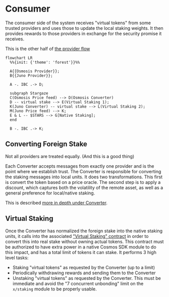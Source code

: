 # Consumer

The consumer side of the system receives "virtual tokens" from
some trusted providers and uses those to update the local staking weights.
It then provides rewards to those providers in exchange for
the security promise it receives.

This is the other half of [the provider flow](../provider/Provider.md)

```mermaid
flowchart LR
  %%{init: {'theme': 'forest'}}%%

  A{{Osmosis Provider}};
  B{{Juno Provider}};

  A -. IBC .-> D;

  subgraph Stargaze
  C(Osmosis Price feed) --> D(Osmosis Converter)
  D -- virtual stake --> E(Virtual Staking 1);
  K(Juno Converter) -- virtual stake --> L(Virtual Staking 2);
  M(Juno Price feed) --> K;
  E & L -- $STARS --> G[Native Staking];
  end

  B -. IBC .-> K;
```

## Converting Foreign Stake

Not all providers are treated equally. (And this is a good thing)

Each Converter accepts messages from exactly one provider and is
the point where we establish trust. The Converter is responsible for
converting the staking messages into local units. It does two transformations.
This first is convert the token based on a price oracle. The second step is to apply a discount, 
which captures both the volatility of the remote asset, as well as
a general preference for local/native staking.

This is described [more in depth under Converter](./Converter.md#staking-flow).

##  Virtual Staking

Once the Converter has normalized the foreign stake into the native staking units,
it calls into the associated ["Virtual Staking" contract](./VirtualStaking.md) in order
to convert this into real stake without owning actual tokens. This contract must be
authorized to have extra power in a native Cosmos SDK module to do this impact, and has
a total limit of tokens it can stake. It performs 3 high level tasks:

* Staking "virtual tokens" as requested by the Converter (up to a limit)
* Periodically withdrawing rewards and sending them to the Converter
* Unstaking "virtual tokens" as requested by the Converter. This must be immediate and
avoid the "7 concurrent unbonding" limit on the `x/staking` module to be properly usable.

